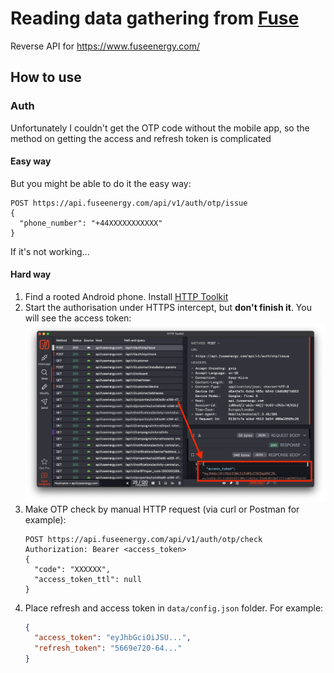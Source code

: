# Reading data gathering from [Fuse](https://www.fuseenergy.com/)

Reverse API for https://www.fuseenergy.com/

## How to use

### Auth

Unfortunately I couldn't get the OTP code without the mobile app, so the method on getting the access and refresh token
is complicated

#### Easy way
But you might be able to do it the easy way:

```text
POST https://api.fuseenergy.com/api/v1/auth/otp/issue
{
  "phone_number": "+44XXXXXXXXXXX"
}
```

If it's not working...

#### Hard way

1. Find a rooted Android phone. Install [HTTP Toolkit](https://httptoolkit.com/)
2. Start the authorisation under HTTPS intercept, but **don't finish it**. You will see the access token:
   ![](docs/access_token.png)
3. Make OTP check by manual HTTP request (via curl or Postman for example):
   ```text
   POST https://api.fuseenergy.com/api/v1/auth/otp/check
   Authorization: Bearer <access_token>
   {
     "code": "XXXXXX",
     "access_token_ttl": null
   }
   ```
4. Place refresh and access token in `data/config.json` folder. For example:
   ```json
   {
     "access_token": "eyJhbGciOiJSU...",
     "refresh_token": "5669e720-64..."
   }
   ```
